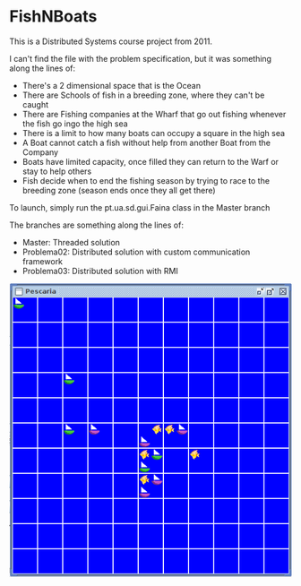 FishNBoats
==========

This is a Distributed Systems course project from 2011.

I can't find the file with the problem specification, but it was something along the lines of:
- There's a 2 dimensional space that is the Ocean
- There are Schools of fish in a breeding zone, where they can't be caught
- There are Fishing companies at the Wharf that go out fishing whenever the fish go ingo the high sea
- There is a limit to how many boats can occupy a square in the high sea
- A Boat cannot catch a fish without help from another Boat from the Company
- Boats have limited capacity, once filled they can return to the Warf or stay to help others
- Fish decide when to end the fishing season by trying to race to the breeding zone (season ends once they all get there)

To launch, simply run the pt.ua.sd.gui.Faina class in the Master branch

The branches are something along the lines of:

- Master: Threaded solution
- Problema02: Distributed solution with custom communication framework
- Problema03: Distributed solution with RMI




![Screenshot](/pescaria.png "Screenshot")

